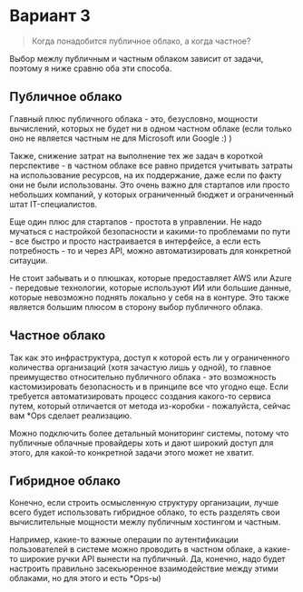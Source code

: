 # Вариант 3

> Когда понадобится публичное облако, а когда частное?

Выбор межлу публичным и частным облаком зависит от задачи, поэтому я ниже сравню оба эти способа.

## Публичное облако

Главный плюс публичного облака - это, безусловно, мощности вычислений, которых не будет ни в одном частном облаке (если только оно не является частным не для Microsoft или Google :) )

Также, снижение затрат на выполнение тех же задач в короткой перспективе - в частном облаке все равно придется учитывать затраты на использование ресурсов, на их поддержание, даже если по факту они не были использованы. Это очень важно для стартапов или просто небольших компаний, у которых ограниченный бюджет и ограниченный штат IT-специалистов.

Еще один плюс для стартапов - простота в управлении. Не надо мучаться с настройкой безопасности и какими-то проблемами по пути - все быстро и просто настраивается в интерфейсе, а если есть потребность - то и через API, можно автоматизировать для конкретной ситауции.

Не стоит забывать и о плюшках, которые предоставляет AWS или Azure - передовые технологии, которые используют ИИ или большие данные, которые невозможно поднять локально у себя на в контуре. Это также является большим плюсом в сторону выбор публичного облака.

## Частное облако

Так как это инфраструктура, доступ к которой есть ли у ограниченного количества организаций (хотя зачастую лишь у одной), то главное преимущество относительно публичного облака - это возможность кастомизировать безопасность и в принципе все что угодно еще. Если требуется автоматизировать процесс создания какого-то сервиса путем, который отличается от метода из-коробки - пожалуйста, сейчас вам *Ops сделает реализацию.

Можно подключить более детальный мониторинг системы, потому что публичные облачные провайдеры хоть и дают широкий доступ для этого, для какой-то конкретной задачи этого может не хватит.

## Гибридное облако

Конечно, если строить осмысленную структуру организации, лучше всего будет использовать гибридное облако, то есть разделять свои вычислительные мощности межлу публичным хостингом и частным. 

Например, какие-то важные операции по аутентификации пользователей в системе можно проводить в частном облаке, а какие-то широкие ручки API вынести на публичный. Да, конечно, надо будет настроить правильно засекьюренное взаимодействие между этими облаками, но для этого и есть *Ops-ы)